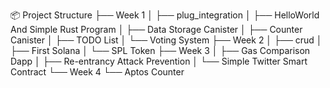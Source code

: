 
📦 Project Structure
├── Week 1
│   ├── plug_integration
│   ├── HelloWorld And Simple Rust Program
│   ├── Data Storage Canister
│   ├── Counter Canister
│   ├── TODO List
│   └── Voting System
├── Week 2
│   ├── crud
│   ├── First Solana
│   └── SPL Token
├── Week 3
│   ├── Gas Comparison Dapp
│   ├── Re-entrancy Attack Prevention
│   └── Simple Twitter Smart Contract
└── Week 4
    └── Aptos Counter
